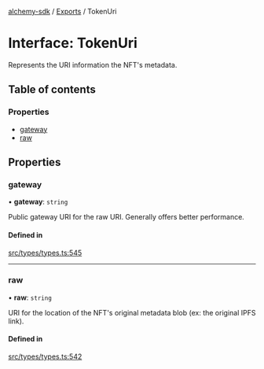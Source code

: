 [alchemy-sdk](../README.md) / [Exports](../modules.md) / TokenUri

# Interface: TokenUri

Represents the URI information the NFT's metadata.

## Table of contents

### Properties

- [gateway](TokenUri.md#gateway)
- [raw](TokenUri.md#raw)

## Properties

### gateway

• **gateway**: `string`

Public gateway URI for the raw URI. Generally offers better performance.

#### Defined in

[src/types/types.ts:545](https://github.com/alchemyplatform/alchemy-sdk-js/blob/a162d40/src/types/types.ts#L545)

___

### raw

• **raw**: `string`

URI for the location of the NFT's original metadata blob (ex: the original
IPFS link).

#### Defined in

[src/types/types.ts:542](https://github.com/alchemyplatform/alchemy-sdk-js/blob/a162d40/src/types/types.ts#L542)
